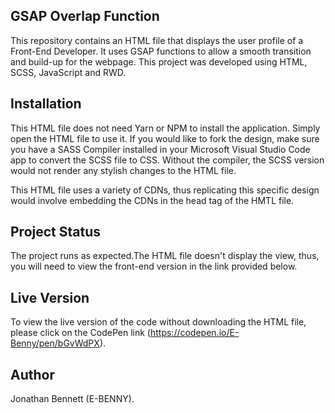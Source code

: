 ## GSAP Overlap Function
This repository contains an HTML file that displays the user profile of a Front-End Developer. It uses GSAP functions to allow a smooth transition and build-up for the webpage. This project was developed using HTML, SCSS, JavaScript and RWD.

## Installation
This HTML file does not need Yarn or NPM to install the application. Simply open the HTML file to use it. If you would like to fork the design, make sure you have a SASS Compiler installed in your Microsoft Visual Studio Code app to convert the SCSS file to CSS. Without the compiler, the SCSS version would not render any stylish changes to the HTML file. 

This HTML file uses a variety of CDNs, thus replicating this specific design would involve embedding the CDNs in the head tag of the HMTL file.

## Project Status
The project runs as expected.The HTML file doesn't display the view, thus, you will need to view the front-end version in the link provided below.

## Live Version
To view the live version of the code without downloading the HTML file, please click on the CodePen link (https://codepen.io/E-Benny/pen/bGvWdPX).

## Author
Jonathan Bennett (E-BENNY).